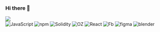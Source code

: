 ### Hi there 👋

<img src="https://3git22bynexbjj65.public.blob.vercel-storage.com/Screenshot%202024-03-03%20at%2010.49.42%E2%80%AFPM-dYvxNdpBweiaGGhAi8UpMDitBiD0ab.png"/>

<div display="flex">
  <img src="https://img.shields.io/badge/JavaScript-F7DF1E?logo=javascript&logoColor=000&style=flat" alt="JavaScript"/>
  <img src="https://img.shields.io/badge/npm-CB3837?logo=npm&logoColor=fff&style=flat" alt="npm"/>
  <img src="https://img.shields.io/badge/Solidity-363636?logo=solidity&logoColor=fff&style=flat-square" alt="Solidity"/>
  <img src="https://img.shields.io/badge/OpenZeppelin-4E5EE4?logo=openzeppelin&logoColor=fff&style=flat" alt="OZ"/>
  <img src="https://img.shields.io/badge/React-61DAFB?logo=react&logoColor=000&style=flat-square" alt="React"/>
  <img src="https://img.shields.io/badge/Firebase-FFCA28?logo=firebase&logoColor=000&style=flat" alt="Fb"/>
  <img src="https://img.shields.io/badge/Figma-F24E1E?logo=figma&logoColor=fff&style=flat" alt="figma"/>
  <img src="https://img.shields.io/badge/Blender-E87D0D?logo=blender&logoColor=fff&style=flat" alt="blender"/>
</div>
